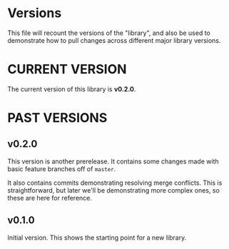 # Versions

This file will recount the versions of the "library", and also be used to demonstrate how to pull changes across different major library versions.

# CURRENT VERSION
The current version of this library is **v0.2.0**.

# PAST VERSIONS

## v0.2.0
This version is another prerelease. It contains some changes made with basic feature branches off of `master`.

It also contains commits demonstrating resolving merge conflicts. This is straightforward, but later we'll be demonstrating more complex ones, so these are here for reference.

## v0.1.0
Initial version. This shows the starting point for a new library.
